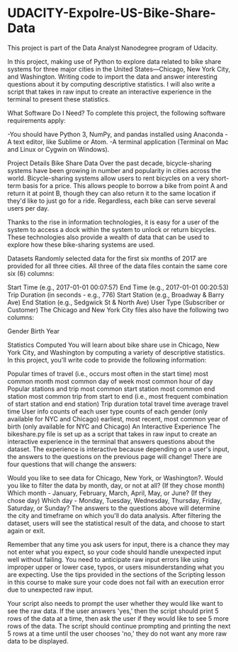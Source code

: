 # UDACITY-Expolre-US-Bike-Share-Data
This project is part of the Data Analyst Nanodegree program of Udacity.

In this project, making use of Python to explore data related to bike share systems for three major cities in the United States—Chicago, New York City, and Washington. Writing code to import the data and answer interesting questions about it by computing descriptive statistics. I will also write a script that takes in raw input to create an interactive experience in the terminal to present these statistics.

What Software Do I Need?
To complete this project, the following software requirements apply:

-You should have Python 3, NumPy, and pandas installed using Anaconda
-A text editor, like Sublime or Atom.
-A terminal application (Terminal on Mac and Linux or Cygwin on Windows).

Project Details
Bike Share Data
Over the past decade, bicycle-sharing systems have been growing in number and popularity in cities across the world. Bicycle-sharing systems allow users to rent bicycles on a very short-term basis for a price. This allows people to borrow a bike from point A and return it at point B, though they can also return it to the same location if they'd like to just go for a ride. Regardless, each bike can serve several users per day.

Thanks to the rise in information technologies, it is easy for a user of the system to access a dock within the system to unlock or return bicycles. These technologies also provide a wealth of data that can be used to explore how these bike-sharing systems are used.

Datasets
Randomly selected data for the first six months of 2017 are provided for all three cities. All three of the data files contain the same core six (6) columns:

Start Time (e.g., 2017-01-01 00:07:57) End Time (e.g., 2017-01-01 00:20:53) Trip Duration (in seconds - e.g., 776) Start Station (e.g., Broadway & Barry Ave) End Station (e.g., Sedgwick St & North Ave) User Type (Subscriber or Customer) The Chicago and New York City files also have the following two columns:

Gender Birth Year

Statistics Computed
You will learn about bike share use in Chicago, New York City, and Washington by computing a variety of descriptive statistics. In this project, you'll write code to provide the following information:

Popular times of travel (i.e., occurs most often in the start time)
most common month
most common day of week
most common hour of day
Popular stations and trip
most common start station
most common end station
most common trip from start to end (i.e., most frequent combination of start station and end station)
Trip duration
total travel time
average travel time
User info
counts of each user type
counts of each gender (only available for NYC and Chicago)
earliest, most recent, most common year of birth (only available for NYC and Chicago)
An Interactive Experience
The bikeshare.py file is set up as a script that takes in raw input to create an interactive experience in the terminal that answers questions about the dataset. The experience is interactive because depending on a user's input, the answers to the questions on the previous page will change! There are four questions that will change the answers:

Would you like to see data for Chicago, New York, or Washington?.
Would you like to filter the data by month, day, or not at all?
(If they chose month) Which month - January, February, March, April, May, or June?
(If they chose day) Which day - Monday, Tuesday, Wednesday, Thursday, Friday, Saturday, or Sunday?
The answers to the questions above will determine the city and timeframe on which you'll do data analysis. After filtering the dataset, users will see the statistical result of the data, and choose to start again or exit.

Remember that any time you ask users for input, there is a chance they may not enter what you expect, so your code should handle unexpected input well without failing. You need to anticipate raw input errors like using improper upper or lower case, typos, or users misunderstanding what you are expecting. Use the tips provided in the sections of the Scripting lesson in this course to make sure your code does not fail with an execution error due to unexpected raw input.

Your script also needs to prompt the user whether they would like want to see the raw data. If the user answers 'yes,' then the script should print 5 rows of the data at a time, then ask the user if they would like to see 5 more rows of the data. The script should continue prompting and printing the next 5 rows at a time until the user chooses 'no,' they do not want any more raw data to be displayed.

